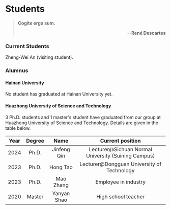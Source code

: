 # **Students**

> **Cogito ergo sum.**  <p align='right'>**--René Descartes**</p>

### **Current Students**

Zheng-Wei An (visiting student).

### **Alumnus**

#### Hainan University

No student has graduated at Hainan University yet. 

#### Huazhong University of Science and Technology

3 Ph.D. students and 1 master's student have graduated from our group at Huazhong University of Science and Technology. Details are given in the table below. 

| Year | Degree | Name | Current position |
| :---:|     :---:    | :---:| :---: |
| 2024 | Ph.D. | Jinfeng Qin | Lecturer@Sichuan Normal University (Suining Campus) |
| 2023 | Ph.D. | Hong Tao | Lecturer@Dongguan University of Technology |
| 2023 | Ph.D. | Mao Zhang | Employee in industry  |
| 2020 | Master | Yanyan Shao | High school teacher |
